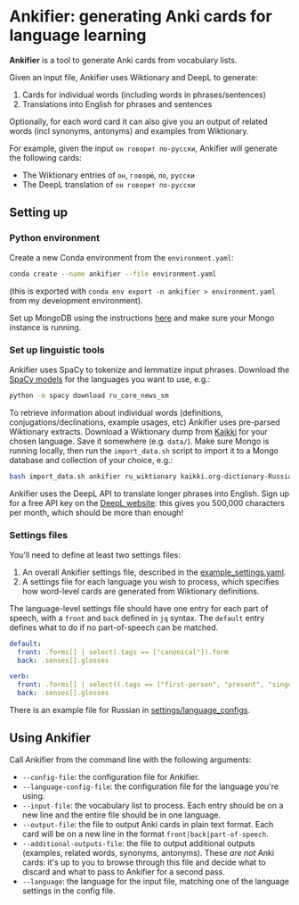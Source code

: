 # Ankifier: generating Anki cards for language learning

**Ankifier** is a tool to generate Anki cards from vocabulary lists.

Given an input file, Ankifier uses Wiktionary and DeepL to generate:
1. Cards for individual words (including words in phrases/sentences)
2. Translations into English for phrases and sentences

Optionally, for each word card it can also give you an output of related words (incl synonyms, antonyms) and examples from Wiktionary. 

For example, given the input `он говорит по-русски`, Ankifier will generate the following cards:
- The Wiktionary entries of `он`, `говорю́`, `по`, `русски`
- The DeepL translation of `он говорит по-русски` 

## Setting up 
### Python environment
Create a new Conda environment from the `environment.yaml`:
```bash
conda create --name ankifier --file environment.yaml
```
(this is exported with `conda env export -n ankifier > environment.yaml` from my development environment). 

Set up MongoDB using the instructions [here](https://www.mongodb.com/docs/manual/administration/install-community/) and make sure your Mongo instance is running.

### Set up linguistic tools 

Ankifier uses SpaCy to tokenize and lemmatize input phrases. Download the [SpaCy models](https://spacy.io/models) for the languages you want to use, e.g.:
```bash
python -m spacy download ru_core_news_sm
```

To retrieve information about individual words (definitions, conjugations/declinations, example usages, etc) Ankifier uses pre-parsed Wiktionary extracts. Download a Wiktionary dump from [Kaikki](https://kaikki.org/dictionary/) for your chosen language. Save it somewhere (e.g. `data/`). Make sure Mongo is running locally, then run the `import_data.sh` script to import it to a Mongo database and collection of your choice, e.g.: 

```bash
bash import_data.sh ankifier ru_wiktionary kaikki.org-dictionary-Russian.json
```

Ankifier uses the DeepL API to translate longer phrases into English. Sign up for a free API key on the [DeepL website](https://www.deepl.com/pro/change-plan#developer): this gives you 500,000 characters per month, which should be more than enough!  


### Settings files
You'll need to define at least two settings files:
1. An overall Ankifier settings file, described in the [example_settings.yaml](./settings/example_settings.yaml). 
2. A settings file for each language you wish to process, which specifies how word-level cards are generated from Wiktionary definitions. 

The language-level settings file should have one entry for each part of speech, with a `front` and `back` defined in `jq` syntax. The `default` entry defines what to do if no part-of-speech can be matched.

```yaml
default:
  front: .forms[] | select(.tags == ["canonical"]).form
  back: .senses[].glosses

verb:
  front: .forms[] | select((.tags == ["first-person", "present", "singular"]) or (.tags == ["present", "second-person", "singular"]) or (.tags == ["plural", "present", "third-person"])).form
  back: .senses[].glosses
```

There is an example file for Russian in [settings/language_configs](./settings/language_configs/russian.yaml). 

## Using Ankifier 

Call Ankifier from the command line with the following arguments:
- `--config-file`: the configuration file for Ankifier. 
- `--language-config-file`: the configuration file for the language you're using. 
- `--input-file`: the vocabulary list to process. Each entry should be on a new line and the entire file should be in one language. 
- `--output-file`: the file to output Anki cards in plain text format. Each card will be on a new line in the format `front|back|part-of-speech`.  
- `--additional-outputs-file`: the file to output additional outputs (examples, related words, synonyms, antonyms). These *are not* Anki cards: it's up to you to browse through this file and decide what to discard and what to pass to Ankifier for a second pass. 
- `--language`: the language for the input file, matching one of the language settings in the config file. 